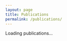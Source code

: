 ```yaml
---
layout: page
title: Publications
permalink: /publications/
---
```


<div id="rss_publications">Loading publications...</div>

<script language="javascript" src="https://code.jquery.com/jquery-3.7.0.min.js"></script>
<script language="javascript">
const RSS_URL = `https://pubmed.ncbi.nlm.nih.gov/rss/search/1jg5TR3me1-AQcjEV_LglX9OF_1RiDNUAa980NE2UvfB6u_EW7/?limit=15&utm_campaign=pubmed-2&fc=20220915092739`;

$.ajax(RSS_URL, {
  accepts: {
    xml: "application/rss+xml"
  },

  dataType: "xml",

  success: function(data) {
    $(data)
      .find("item")
      .each(function() {
        const el = $(this);

        const template = `
          <article>
            <img src="${el.find("link").text()}/image/large.png" alt="">
            <h3>${el.find("title").text()}</h3>
            ${el
                .find("description")
                .text()}
            
            <a href="${el
                .find("link")
                .text()}" target="_blank" rel="noopener">More...</a>
          </article>
        `;

        document.getElementById("rss_publications").insertAdjacentHTML("beforebegin", template);
      });
    document.getElementById("rss_publications").remove();
  }
});

</script>